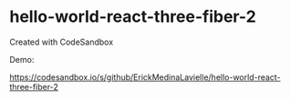 # hello-world-react-three-fiber-2
Created with CodeSandbox

Demo:

https://codesandbox.io/s/github/ErickMedinaLavielle/hello-world-react-three-fiber-2
